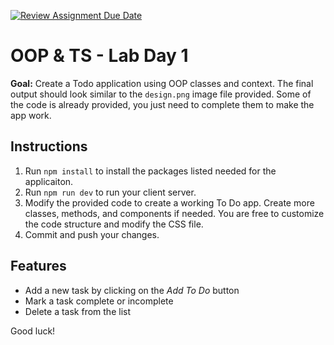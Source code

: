 [![Review Assignment Due Date](https://classroom.github.com/assets/deadline-readme-button-22041afd0340ce965d47ae6ef1cefeee28c7c493a6346c4f15d667ab976d596c.svg)](https://classroom.github.com/a/vhDDJWFx)
# OOP & TS - Lab Day 1

**Goal:** Create a Todo application using OOP classes and context. The final output should look similar to the `design.png` image file provided. Some of the code is already provided, you just need to complete them to make the app work.

## Instructions

1. Run `npm install` to install the packages listed needed for the applicaiton.
2. Run `npm run dev` to run your client server.
3. Modify the provided code to create a working To Do app. Create more classes, methods, and components if needed. You are free to customize the code structure and modify the CSS file.
4. Commit and push your changes.

## Features

- Add a new task by clicking on the *Add To Do* button
- Mark a task complete or incomplete
- Delete a task from the list

Good luck!
